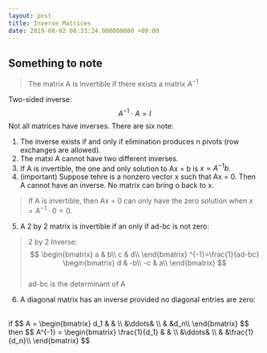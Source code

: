 ```yaml
---
layout: post
title: Inverse Matrices
date: 2019-08-02 08:33:24.000000000 +09:00
---
```

## Something to note
> The matrix A is invertible if there exists a matrix $A^{-1}$

Two-sided inverse: 
$$
A^{-1}\cdot A = I
$$ 
Not all matrices have inverses. There are six note:<br>
1. The inverse exists if and only if elimination produces n pivots (row exchanges are allowed).
2. The matxi A cannot have two different inverses.
3. If A is invertible, the one and only solution to Ax = b is $x = A^{-1}b$.
4. (important) Suppose tehre is a nonzero vector x such that Ax = 0. Then A cannot have an inverse. No matrix can bring o back to x.
> If A is invertible, then Ax = 0 can only have the zero solution when $x = A^{-1}\cdot 0 = 0$.
5. A 2 by 2 matrix is invertible if an only if ad-bc is not zero:
> 2 by 2 Inverse:
$$
  \begin{bmatrix}
  a & b\\
  c & d\\
  \end{bmatrix}
^{-1}=\frac{1}{ad-bc}
  \begin{bmatrix}
  d & -b\\
  -c & a\\
  \end{bmatrix}
$$
<br>ad-bc is the determinant of A
6. A diagonal matrix has an inverse provided no diagonal entries are zero:
<br>
if 
$$
A = 
  \begin{bmatrix}
  d_1 &      &  \\
     &\ddots&  \\
     &      &d_n\\
  \end{bmatrix}
$$
then
$$
A^{-1} = 
  \begin{bmatrix}
  \frac{1}{d_1} &      &  \\
     &\ddots&  \\
     &      &\frac{1}{d_n}\\
  \end{bmatrix}
$$



